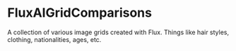 # FluxAIGridComparisons
A collection of various image grids created with Flux.  Things like hair styles, clothing, nationalities, ages, etc.
